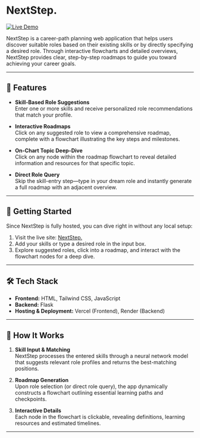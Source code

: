 # NextStep.

[![Live Demo](https://img.shields.io/badge/demo-online-brightgreen)](https://nextstep-teal.vercel.app)

NextStep is a career-path planning web application that helps users discover suitable roles based on their existing skills or by directly specifying a desired role. Through interactive flowcharts and detailed overviews, NextStep provides clear, step-by-step roadmaps to guide you toward achieving your career goals.

---

## 🌟 Features

- **Skill-Based Role Suggestions**  
  Enter one or more skills and receive personalized role recommendations that match your profile.

- **Interactive Roadmaps**  
  Click on any suggested role to view a comprehensive roadmap, complete with a flowchart illustrating the key steps and milestones.

- **On-Chart Topic Deep-Dive**  
  Click on any node within the roadmap flowchart to reveal detailed information and resources for that specific topic.

- **Direct Role Query**  
  Skip the skill-entry step—type in your dream role and instantly generate a full roadmap with an adjacent overview.

---

## 🚀 Getting Started

Since NextStep is fully hosted, you can dive right in without any local setup:

1. Visit the live site: [NextStep.](https://nextstep-teal.vercel.app)
2. Add your skills or type a desired role in the input box.
3. Explore suggested roles, click into a roadmap, and interact with the flowchart nodes for a deep dive.


---

## 🛠 Tech Stack

- **Frontend:** HTML, Tailwind CSS, JavaScript  
- **Backend:** Flask  
- **Hosting & Deployment:** Vercel (Frontend), Render (Backend)



---

## 📖 How It Works

1. **Skill Input & Matching**  
   NextStep processes the entered skills through a neural network model that suggests relevant role profiles and returns the best-matching positions.

2. **Roadmap Generation**  
   Upon role selection (or direct role query), the app dynamically constructs a flowchart outlining essential learning paths and checkpoints.

3. **Interactive Details**  
   Each node in the flowchart is clickable, revealing definitions, learning resources and estimated timelines.

---

